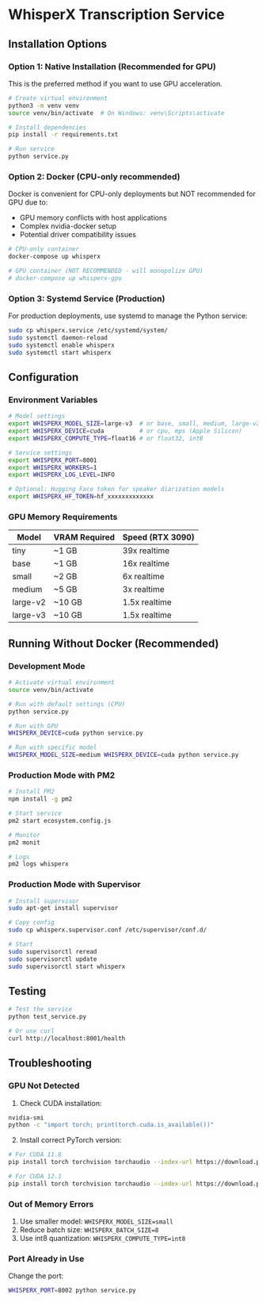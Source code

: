 # WhisperX Transcription Service

## Installation Options

### Option 1: Native Installation (Recommended for GPU)

This is the preferred method if you want to use GPU acceleration.

```bash
# Create virtual environment
python3 -m venv venv
source venv/bin/activate  # On Windows: venv\Scripts\activate

# Install dependencies
pip install -r requirements.txt

# Run service
python service.py
```

### Option 2: Docker (CPU-only recommended)

Docker is convenient for CPU-only deployments but NOT recommended for GPU due to:
- GPU memory conflicts with host applications
- Complex nvidia-docker setup
- Potential driver compatibility issues

```bash
# CPU-only container
docker-compose up whisperx

# GPU container (NOT RECOMMENDED - will monopolize GPU)
# docker-compose up whisperx-gpu
```

### Option 3: Systemd Service (Production)

For production deployments, use systemd to manage the Python service:

```bash
sudo cp whisperx.service /etc/systemd/system/
sudo systemctl daemon-reload
sudo systemctl enable whisperx
sudo systemctl start whisperx
```

## Configuration

### Environment Variables

```bash
# Model settings
export WHISPERX_MODEL_SIZE=large-v3  # or base, small, medium, large-v2
export WHISPERX_DEVICE=cuda          # or cpu, mps (Apple Silicon)
export WHISPERX_COMPUTE_TYPE=float16 # or float32, int8

# Service settings
export WHISPERX_PORT=8001
export WHISPERX_WORKERS=1
export WHISPERX_LOG_LEVEL=INFO

# Optional: Hugging Face token for speaker diarization models
export WHISPERX_HF_TOKEN=hf_xxxxxxxxxxxxx
```

### GPU Memory Requirements

| Model    | VRAM Required | Speed (RTX 3090) |
|----------|--------------|------------------|
| tiny     | ~1 GB        | 39x realtime     |
| base     | ~1 GB        | 16x realtime     |
| small    | ~2 GB        | 6x realtime      |
| medium   | ~5 GB        | 3x realtime      |
| large-v2 | ~10 GB       | 1.5x realtime    |
| large-v3 | ~10 GB       | 1.5x realtime    |

## Running Without Docker (Recommended)

### Development Mode

```bash
# Activate virtual environment
source venv/bin/activate

# Run with default settings (CPU)
python service.py

# Run with GPU
WHISPERX_DEVICE=cuda python service.py

# Run with specific model
WHISPERX_MODEL_SIZE=medium WHISPERX_DEVICE=cuda python service.py
```

### Production Mode with PM2

```bash
# Install PM2
npm install -g pm2

# Start service
pm2 start ecosystem.config.js

# Monitor
pm2 monit

# Logs
pm2 logs whisperx
```

### Production Mode with Supervisor

```bash
# Install supervisor
sudo apt-get install supervisor

# Copy config
sudo cp whisperx.supervisor.conf /etc/supervisor/conf.d/

# Start
sudo supervisorctl reread
sudo supervisorctl update
sudo supervisorctl start whisperx
```

## Testing

```bash
# Test the service
python test_service.py

# Or use curl
curl http://localhost:8001/health
```

## Troubleshooting

### GPU Not Detected

1. Check CUDA installation:
```bash
nvidia-smi
python -c "import torch; print(torch.cuda.is_available())"
```

2. Install correct PyTorch version:
```bash
# For CUDA 11.8
pip install torch torchvision torchaudio --index-url https://download.pytorch.org/whl/cu118

# For CUDA 12.1
pip install torch torchvision torchaudio --index-url https://download.pytorch.org/whl/cu121
```

### Out of Memory Errors

1. Use smaller model: `WHISPERX_MODEL_SIZE=small`
2. Reduce batch size: `WHISPERX_BATCH_SIZE=8`
3. Use int8 quantization: `WHISPERX_COMPUTE_TYPE=int8`

### Port Already in Use

Change the port:
```bash
WHISPERX_PORT=8002 python service.py
```